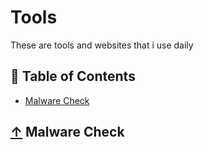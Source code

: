 # Tools
These are tools and websites that i use daily

## 📖 Table of Contents
 
  - [Malware Check](#-malware-check)


## [↑](#-Table-of-Contents) Malware Check
